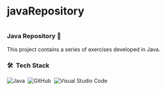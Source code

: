 # javaRepository

# <h3>Java Repository 🌱</h3>
This project contains a series of exercises developed in Java.
### 🛠 &nbsp;Tech Stack 

![Java](https://img.shields.io/badge/-Java-05122A?style=flat&logo=Java)&nbsp;
![GitHub](https://img.shields.io/badge/-GitHub-05122A?style=flat&logo=github)&nbsp;
![Visual Studio Code](https://img.shields.io/badge/-Visual%20Studio%20Code-05122A?style=flat&logo=visual-studio-code&logoColor=007ACC)&nbsp;
